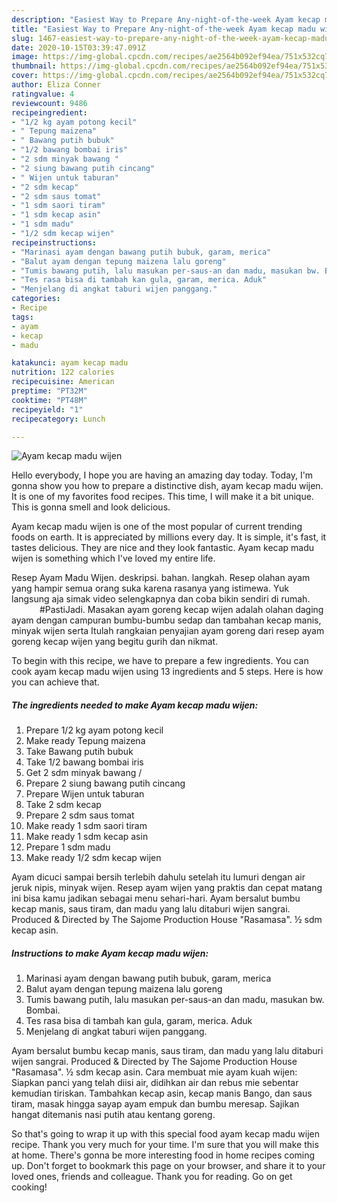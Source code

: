 ```yaml
---
description: "Easiest Way to Prepare Any-night-of-the-week Ayam kecap madu wijen"
title: "Easiest Way to Prepare Any-night-of-the-week Ayam kecap madu wijen"
slug: 1467-easiest-way-to-prepare-any-night-of-the-week-ayam-kecap-madu-wijen
date: 2020-10-15T03:39:47.091Z
image: https://img-global.cpcdn.com/recipes/ae2564b092ef94ea/751x532cq70/ayam-kecap-madu-wijen-foto-resep-utama.jpg
thumbnail: https://img-global.cpcdn.com/recipes/ae2564b092ef94ea/751x532cq70/ayam-kecap-madu-wijen-foto-resep-utama.jpg
cover: https://img-global.cpcdn.com/recipes/ae2564b092ef94ea/751x532cq70/ayam-kecap-madu-wijen-foto-resep-utama.jpg
author: Eliza Conner
ratingvalue: 4
reviewcount: 9486
recipeingredient:
- "1/2 kg ayam potong kecil"
- " Tepung maizena"
- " Bawang putih bubuk"
- "1/2 bawang bombai iris"
- "2 sdm minyak bawang "
- "2 siung bawang putih cincang"
- " Wijen untuk taburan"
- "2 sdm kecap"
- "2 sdm saus tomat"
- "1 sdm saori tiram"
- "1 sdm kecap asin"
- "1 sdm madu"
- "1/2 sdm kecap wijen"
recipeinstructions:
- "Marinasi ayam dengan bawang putih bubuk, garam, merica"
- "Balut ayam dengan tepung maizena lalu goreng"
- "Tumis bawang putih, lalu masukan per-saus-an dan madu, masukan bw. Bombai."
- "Tes rasa bisa di tambah kan gula, garam, merica. Aduk"
- "Menjelang di angkat taburi wijen panggang."
categories:
- Recipe
tags:
- ayam
- kecap
- madu

katakunci: ayam kecap madu 
nutrition: 122 calories
recipecuisine: American
preptime: "PT32M"
cooktime: "PT48M"
recipeyield: "1"
recipecategory: Lunch

---
```



![Ayam kecap madu wijen](https://img-global.cpcdn.com/recipes/ae2564b092ef94ea/751x532cq70/ayam-kecap-madu-wijen-foto-resep-utama.jpg)

Hello everybody, I hope you are having an amazing day today. Today, I'm gonna show you how to prepare a distinctive dish, ayam kecap madu wijen. It is one of my favorites food recipes. This time, I will make it a bit unique. This is gonna smell and look delicious.

Ayam kecap madu wijen is one of the most popular of current trending foods on earth. It is appreciated by millions every day. It is simple, it's fast, it tastes delicious. They are nice and they look fantastic. Ayam kecap madu wijen is something which I've loved my entire life.

Resep Ayam Madu Wijen. deskripsi. bahan. langkah. Resep olahan ayam yang hampir semua orang suka karena rasanya yang istimewa. Yuk langsung aja simak video selengkapnya dan coba bikin sendiri di rumah. ⠀⠀⠀⠀ #PastiJadi. Masakan ayam goreng kecap wijen adalah olahan daging ayam dengan campuran bumbu-bumbu sedap dan tambahan kecap manis, minyak wijen serta Itulah rangkaian penyajian ayam goreng dari resep ayam goreng kecap wijen yang begitu gurih dan nikmat.


To begin with this recipe, we have to prepare a few ingredients. You can cook ayam kecap madu wijen using 13 ingredients and 5 steps. Here is how you can achieve that.

<!--inarticleads1-->

##### The ingredients needed to make Ayam kecap madu wijen:

1. Prepare 1/2 kg ayam potong kecil
1. Make ready  Tepung maizena
1. Take  Bawang putih bubuk
1. Take 1/2 bawang bombai iris
1. Get 2 sdm minyak bawang /
1. Prepare 2 siung bawang putih cincang
1. Prepare  Wijen untuk taburan
1. Take 2 sdm kecap
1. Prepare 2 sdm saus tomat
1. Make ready 1 sdm saori tiram
1. Make ready 1 sdm kecap asin
1. Prepare 1 sdm madu
1. Make ready 1/2 sdm kecap wijen


Ayam dicuci sampai bersih terlebih dahulu setelah itu lumuri dengan air jeruk nipis, minyak wijen. Resep ayam wijen yang praktis dan cepat matang ini bisa kamu jadikan sebagai menu sehari-hari. Ayam bersalut bumbu kecap manis, saus tiram, dan madu yang lalu ditaburi wijen sangrai. Produced &amp; Directed by The Sajome Production House &#34;Rasamasa&#34;. ½ sdm kecap asin. 

<!--inarticleads2-->

##### Instructions to make Ayam kecap madu wijen:

1. Marinasi ayam dengan bawang putih bubuk, garam, merica
1. Balut ayam dengan tepung maizena lalu goreng
1. Tumis bawang putih, lalu masukan per-saus-an dan madu, masukan bw. Bombai.
1. Tes rasa bisa di tambah kan gula, garam, merica. Aduk
1. Menjelang di angkat taburi wijen panggang.


Ayam bersalut bumbu kecap manis, saus tiram, dan madu yang lalu ditaburi wijen sangrai. Produced &amp; Directed by The Sajome Production House &#34;Rasamasa&#34;. ½ sdm kecap asin. Cara membuat mie ayam kuah wijen: Siapkan panci yang telah diisi air, didihkan air dan rebus mie sebentar kemudian tiriskan. Tambahkan kecap asin, kecap manis Bango, dan saus tiram, masak hingga sayap ayam empuk dan bumbu meresap. Sajikan hangat ditemanis nasi putih atau kentang goreng. 

So that's going to wrap it up with this special food ayam kecap madu wijen recipe. Thank you very much for your time. I'm sure that you will make this at home. There's gonna be more interesting food in home recipes coming up. Don't forget to bookmark this page on your browser, and share it to your loved ones, friends and colleague. Thank you for reading. Go on get cooking!
